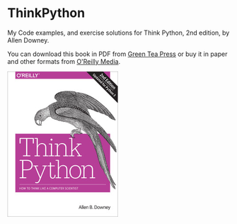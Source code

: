 ThinkPython
===========

My Code examples, and exercise solutions for Think Python, 2nd edition, by Allen Downey.

You can download this book in PDF from [Green Tea Press](http://greenteapress.com/wp/think-python-2e/) or buy it in paper and other formats from [O'Reilly Media](http://shop.oreilly.com/product/0636920045267.do).  
  
![Book cover](https://github.com/abe-101/ThinkPyhton2/blob/main/think_python2_medium.jpg)
